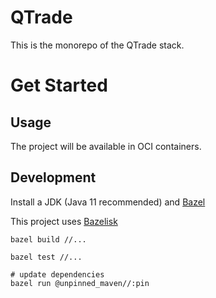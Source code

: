 # QTrade

This is the monorepo of the QTrade stack.

<!-- TODO: describe functionalities -->

# Get Started

## Usage

The project will be available in OCI containers.

<!-- TODO: containerized -->

## Development

Install a JDK (Java 11 recommended) and [Bazel](https://docs.bazel.build/versions/main/install.html)

This project uses [Bazelisk](https://docs.bazel.build/versions/main/install-bazelisk.html)

```shell
bazel build //...

bazel test //...

# update dependencies
bazel run @unpinned_maven//:pin
```
